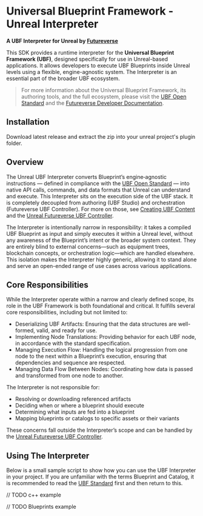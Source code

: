 # Universal Blueprint Framework - Unreal Interpreter

**A UBF Interpreter for Unreal by [Futureverse](https://www.futureverse.com)**

This SDK provides a runtime interpreter for the **Universal Blueprint Framework (UBF)**, designed specifically for use in Unreal-based applications. It allows developers to execute UBF Blueprints inside Unreal levels using a flexible, engine-agnostic system. The Interpreter is an essential part of the broader UBF ecosystem.

> For more information about the Universal Blueprint Framework, its authoring tools, and the full ecosystem, please visit the [UBF Open Standard](https://ubfstandard.com/) and the [Futureverse Developer Documentation](https://docs.futureverse.com/1134b651-6817-4acb-ab1a-7bced4b15e80).

## Installation

Download latest release and extract the zip into your unreal project's plugin folder.

## Overview

The Unreal UBF Interpreter converts Blueprint’s engine‑agnostic instructions — defined in compliance with the [UBF Open Standard](https://ubfstandard.com/) — into native API calls, commands, and data formats that Unreal can understand and execute. This Interpreter sits on the execution side of the UBF stack. It is completely decoupled from authoring (UBF Studio) and orchestration (Futureverse UBF Controller). For more on those, see [Creating UBF Content](https://docs.futureverse.com/1134b651-6817-4acb-ab1a-7bced4b15e80/ubf-studio-and-ubf-projects) and the [Unreal Futureverse UBF Controller](https://github.com/futureversecom/ubf-unreal-futureverse-controller).

The Interpreter is intentionally narrow in responsibility: it takes a compiled UBF Blueprint as input and simply executes it within a Unreal level, without any awareness of the Blueprint’s intent or the broader system context. They are entirely blind to external concerns—such as equipment trees, blockchain concepts, or orchestration logic—which are handled elsewhere. This isolation makes the Interpreter highly generic, allowing it to stand alone and serve an open-ended range of use cases across various applications.
​
## Core Responsibilities

While the Interpreter operate within a narrow and clearly defined scope, its role in the UBF Framework is both foundational and critical. It fulfills several core responsibilities, including but not limited to:

* Deserializing UBF Artifacts: Ensuring that the data structures are well-formed, valid, and ready for use.
* Implementing Node Translations: Providing behavior for each UBF node, in accordance with the standard specification.
* Managing Execution Flow: Handling the logical progression from one node to the next within a Blueprint’s execution, ensuring that dependencies and sequence are respected.
* Managing Data Flow Between Nodes: Coordinating how data is passed and transformed from one node to another.

The Interpreter is not responsible for:

* Resolving or downloading referenced artifacts
* Deciding when or where a blueprint should execute
* Determining what inputs are fed into a blueprint
* Mapping blueprints or catalogs to specific assets or their variants

These concerns fall outside the Interpreter’s scope and can be handled by the [Unreal Futureverse UBF Controller](https://github.com/futureversecom/ubf-unreal-futureverse-controller).

## Using The Interpreter

Below is a small sample script to show how you can use the UBF Interpreter in your project. If you are unfamiliar with the terms Blueprint and Catalog, it is recommended to read the [UBF Standard](https://ubfstandard.com/) first and then return to this.

// TODO c++ example

// TODO Blueprints example

